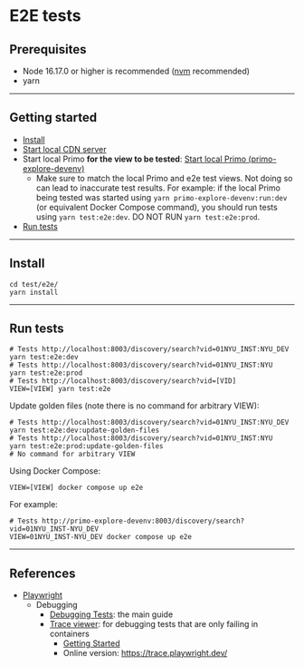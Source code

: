 # E2E tests

## Prerequisites

* Node 16.17.0 or higher is recommended ([nvm](https://github.com/nvm-sh/nvm) recommended)
* yarn

---

## Getting started

* [Install](https://github.com/NYULibraries/primo-customization/test/e2e/README.md#install)
* [Start local CDN server](https://github.com/NYULibraries/primo-customization#start-local-cdn-server)
* Start local Primo **for the view to be tested**: [Start local Primo (primo-explore-devenv)](https://github.com/NYULibraries/primo-customization#start-local-primo-primo-explore-devenv)
  * Make sure to match the local Primo and e2e test views.  Not doing so can lead to
    inaccurate test results.  For example: if the local Primo being tested was
    started using `yarn primo-explore-devenv:run:dev` (or equivalent Docker Compose
    command), you should run tests using `yarn test:e2e:dev`.  DO NOT RUN
    `yarn test:e2e:prod`.
* [Run tests](https://github.com/NYULibraries/primo-customization/test/e2e/README.md#run-tests)

---

## Install

```shell
cd test/e2e/
yarn install
```

---

## Run tests

```shell
# Tests http://localhost:8003/discovery/search?vid=01NYU_INST:NYU_DEV
yarn test:e2e:dev
# Tests http://localhost:8003/discovery/search?vid=01NYU_INST:NYU
yarn test:e2e:prod
# Tests http://localhost:8003/discovery/search?vid=[VID]
VIEW=[VIEW] yarn test:e2e
```

Update golden files (note there is no command for arbitrary VIEW):

```shell
# Tests http://localhost:8003/discovery/search?vid=01NYU_INST:NYU_DEV
yarn test:e2e:dev:update-golden-files
# Tests http://localhost:8003/discovery/search?vid=01NYU_INST:NYU
yarn test:e2e:prod:update-golden-files
# No command for arbitrary VIEW
```

Using Docker Compose:

```shell
VIEW=[VIEW] docker compose up e2e
```

For example:

```shell
# Tests http://primo-explore-devenv:8003/discovery/search?vid=01NYU_INST-NYU_DEV
VIEW=01NYU_INST-NYU_DEV docker compose up e2e
```

---

## References

* [Playwright](https://playwright.dev/)
  * Debugging
    * [Debugging Tests](https://playwright.dev/docs/debug): the main guide 
    * [Trace viewer](https://playwright.dev/docs/trace-viewer):
      for debugging tests that are only failing in containers
      * [Getting Started](https://playwright.dev/docs/trace-viewer-intro) 
      * Online version: https://trace.playwright.dev/ 
